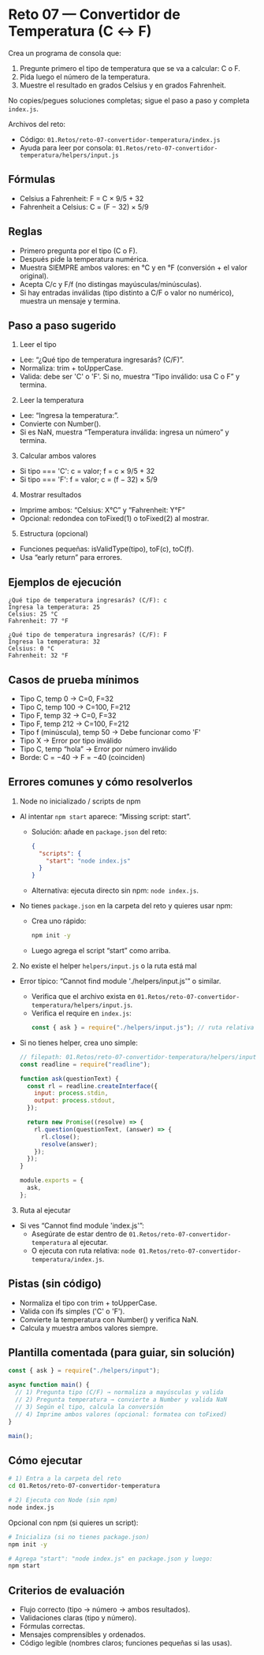 # Reto 07 — Convertidor de Temperatura (C ↔ F)

Crea un programa de consola que:

1. Pregunte primero el tipo de temperatura que se va a calcular: C o F.
2. Pida luego el número de la temperatura.
3. Muestre el resultado en grados Celsius y en grados Fahrenheit.

No copies/pegues soluciones completas; sigue el paso a paso y completa `index.js`.

Archivos del reto:

- Código: `01.Retos/reto-07-convertidor-temperatura/index.js`
- Ayuda para leer por consola: `01.Retos/reto-07-convertidor-temperatura/helpers/input.js`

## Fórmulas

- Celsius a Fahrenheit: F = C × 9/5 + 32
- Fahrenheit a Celsius: C = (F − 32) × 5/9

## Reglas

- Primero pregunta por el tipo (C o F).
- Después pide la temperatura numérica.
- Muestra SIEMPRE ambos valores: en °C y en °F (conversión + el valor original).
- Acepta C/c y F/f (no distingas mayúsculas/minúsculas).
- Si hay entradas inválidas (tipo distinto a C/F o valor no numérico), muestra un mensaje y termina.

## Paso a paso sugerido

1. Leer el tipo

- Lee: “¿Qué tipo de temperatura ingresarás? (C/F)”.
- Normaliza: trim + toUpperCase.
- Valida: debe ser 'C' o 'F'. Si no, muestra “Tipo inválido: usa C o F” y termina.

2. Leer la temperatura

- Lee: “Ingresa la temperatura:”.
- Convierte con Number().
- Si es NaN, muestra “Temperatura inválida: ingresa un número” y termina.

3. Calcular ambos valores

- Si tipo === 'C': c = valor; f = c × 9/5 + 32
- Si tipo === 'F': f = valor; c = (f − 32) × 5/9

4. Mostrar resultados

- Imprime ambos: “Celsius: X°C” y “Fahrenheit: Y°F”
- Opcional: redondea con toFixed(1) o toFixed(2) al mostrar.

5. Estructura (opcional)

- Funciones pequeñas: isValidType(tipo), toF(c), toC(f).
- Usa “early return” para errores.

## Ejemplos de ejecución

```text
¿Qué tipo de temperatura ingresarás? (C/F): c
Ingresa la temperatura: 25
Celsius: 25 °C
Fahrenheit: 77 °F
```

```text
¿Qué tipo de temperatura ingresarás? (C/F): F
Ingresa la temperatura: 32
Celsius: 0 °C
Fahrenheit: 32 °F
```

## Casos de prueba mínimos

- Tipo C, temp 0 → C=0, F=32
- Tipo C, temp 100 → C=100, F=212
- Tipo F, temp 32 → C=0, F=32
- Tipo F, temp 212 → C=100, F=212
- Tipo f (minúscula), temp 50 → Debe funcionar como 'F'
- Tipo X → Error por tipo inválido
- Tipo C, temp “hola” → Error por número inválido
- Borde: C = −40 → F = −40 (coinciden)

## Errores comunes y cómo resolverlos

1. Node no inicializado / scripts de npm

- Al intentar `npm start` aparece: “Missing script: start”.

  - Solución: añade en `package.json` del reto:
    ```json
    {
      "scripts": {
        "start": "node index.js"
      }
    }
    ```
  - Alternativa: ejecuta directo sin npm: `node index.js`.

- No tienes `package.json` en la carpeta del reto y quieres usar npm:
  - Crea uno rápido:
    ```sh
    npm init -y
    ```
  - Luego agrega el script “start” como arriba.

2. No existe el helper `helpers/input.js` o la ruta está mal

- Error típico: “Cannot find module './helpers/input.js'” o similar.

  - Verifica que el archivo exista en `01.Retos/reto-07-convertidor-temperatura/helpers/input.js`.
  - Verifica el require en `index.js`:
    ```js
    const { ask } = require("./helpers/input.js"); // ruta relativa desde index.js
    ```

- Si no tienes helper, crea uno simple:

  ```js
  // filepath: 01.Retos/reto-07-convertidor-temperatura/helpers/input.js
  const readline = require("readline");

  function ask(questionText) {
    const rl = readline.createInterface({
      input: process.stdin,
      output: process.stdout,
    });

    return new Promise((resolve) => {
      rl.question(questionText, (answer) => {
        rl.close();
        resolve(answer);
      });
    });
  }

  module.exports = {
    ask,
  };
  ```

3. Ruta al ejecutar

- Si ves “Cannot find module 'index.js'”:
  - Asegúrate de estar dentro de `01.Retos/reto-07-convertidor-temperatura` al ejecutar.
  - O ejecuta con ruta relativa: `node 01.Retos/reto-07-convertidor-temperatura/index.js`.

## Pistas (sin código)

- Normaliza el tipo con trim + toUpperCase.
- Valida con ifs simples ('C' o 'F').
- Convierte la temperatura con Number() y verifica NaN.
- Calcula y muestra ambos valores siempre.

## Plantilla comentada (para guiar, sin solución)

```js
const { ask } = require("./helpers/input");

async function main() {
  // 1) Pregunta tipo (C/F) → normaliza a mayúsculas y valida
  // 2) Pregunta temperatura → convierte a Number y valida NaN
  // 3) Según el tipo, calcula la conversión
  // 4) Imprime ambos valores (opcional: formatea con toFixed)
}

main();
```

## Cómo ejecutar

```sh
# 1) Entra a la carpeta del reto
cd 01.Retos/reto-07-convertidor-temperatura

# 2) Ejecuta con Node (sin npm)
node index.js
```

Opcional con npm (si quieres un script):

```sh
# Inicializa (si no tienes package.json)
npm init -y

# Agrega "start": "node index.js" en package.json y luego:
npm start
```

## Criterios de evaluación

- Flujo correcto (tipo → número → ambos resultados).
- Validaciones claras (tipo y número).
- Fórmulas correctas.
- Mensajes comprensibles y ordenados.
- Código legible (nombres claros; funciones pequeñas si las usas).
